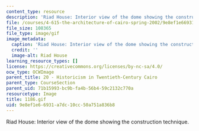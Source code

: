 ```yaml
---
content_type: resource
description: 'Riad House: Interior view of the dome showing the construction technique.'
file: /courses/4-615-the-architecture-of-cairo-spring-2002/9e8ef1e66931a7dc10cc50a751a836b8_1186.gif
file_size: 108365
file_type: image/gif
image_metadata:
  caption: 'Riad House: Interior view of the dome showing the construction technique.'
  credit: ''
  image-alt: Riad House
learning_resource_types: []
license: https://creativecommons.org/licenses/by-nc-sa/4.0/
ocw_type: OCWImage
parent_title: 20 - Historicism in Twentieth-Century Cairo
parent_type: CourseSection
parent_uid: 71b15993-bc9b-fa4b-56b4-59c2132c770a
resourcetype: Image
title: 1186.gif
uid: 9e8ef1e6-6931-a7dc-10cc-50a751a836b8
---
```

Riad House: Interior view of the dome showing the construction technique.